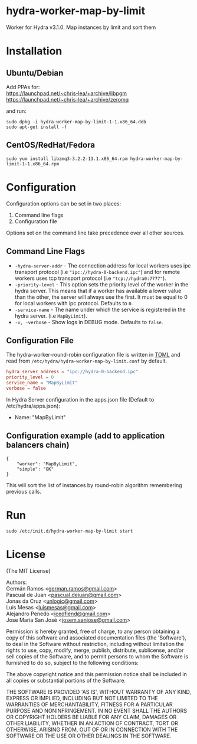hydra-worker-map-by-limit
=========================

Worker for Hydra v3.1.0.
Map instances by limit and sort them

# Installation

## Ubuntu/Debian

Add PPAs for:  
https://launchpad.net/~chris-lea/+archive/libpgm  
https://launchpad.net/~chris-lea/+archive/zeromq  
  
and run:  
```
sudo dpkg -i hydra-worker-map-by-limit-1-1.x86_64.deb
sudo apt-get install -f
```
## CentOS/RedHat/Fedora
```
sudo yum install libzmq3-3.2.2-13.1.x86_64.rpm hydra-worker-map-by-limit-1-1.x86_64.rpm
```

# Configuration

Configuration options can be set in two places:

 1. Command line flags
 2. Configuration file

Options set on the command line take precedence over all other sources.

## Command Line Flags

* `-hydra-server-addr` - The connection address for local workers uses ipc transport protocol (i.e `"ipc://hydra-0-backend.ipc"`) and for remote workers uses tcp transport protocol (i.e `"tcp://hydra0:7777"`).
* `-priority-level` - This option sets the priority level of the worker in the hydra server. This means that if a worker has available a lower value than the other, the server will always use the first. It must be equal to 0 for local workers with ipc protocol. Defaults to `0`.
* `-service-name` - The name under which the service is registered in the hydra server. (i.e `MapByLimit`).
* `-v, -verbose` - Show logs in DEBUG mode. Defaults to `false`.

## Configuration File

The hydra-worker-round-robin configuration file is written in [TOML](https://github.com/mojombo/toml)
and read from `/etc/hydra/hydra-worker-map-by-limit.conf` by default.

```TOML
hydra_server_address = "ipc://hydra-0-backend.ipc"
priority_level = 0
service_name = "MapByLimit"
verbose = false
```

In Hydra Server configuration in the apps.json file (Default to /etc/hydra/apps.json):

- Name: "MapByLimit"

## Configuration example (add to application balancers chain)
```
{
	"worker": "MapByLimit",
	"simple": "OK"
}
```			
This will sort the list of instances by round-robin algorithm remembering previous calls.

# Run
```
sudo /etc/init.d/hydra-worker-map-by-limit start
```

# License

(The MIT License)

Authors:  
Germán Ramos &lt;german.ramos@gmail.com&gt;  
Pascual de Juan &lt;pascual.dejuan@gmail.com&gt;  
Jonas da Cruz &lt;unlogic@gmail.com&gt;  
Luis Mesas &lt;luismesas@gmail.com&gt;  
Alejandro Penedo &lt;icedfiend@gmail.com&gt;  
Jose María San José &lt;josem.sanjose@gmail.com&gt;  

Permission is hereby granted, free of charge, to any person obtaining
a copy of this software and associated documentation files (the
'Software'), to deal in the Software without restriction, including
without limitation the rights to use, copy, modify, merge, publish,
distribute, sublicense, and/or sell copies of the Software, and to
permit persons to whom the Software is furnished to do so, subject to
the following conditions:

The above copyright notice and this permission notice shall be
included in all copies or substantial portions of the Software.

THE SOFTWARE IS PROVIDED 'AS IS', WITHOUT WARRANTY OF ANY KIND,
EXPRESS OR IMPLIED, INCLUDING BUT NOT LIMITED TO THE WARRANTIES OF
MERCHANTABILITY, FITNESS FOR A PARTICULAR PURPOSE AND NONINFRINGEMENT.
IN NO EVENT SHALL THE AUTHORS OR COPYRIGHT HOLDERS BE LIABLE FOR ANY
CLAIM, DAMAGES OR OTHER LIABILITY, WHETHER IN AN ACTION OF CONTRACT,
TORT OR OTHERWISE, ARISING FROM, OUT OF OR IN CONNECTION WITH THE
SOFTWARE OR THE USE OR OTHER DEALINGS IN THE SOFTWARE.
